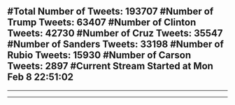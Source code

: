 #Total Number of Tweets: 193707 
#Number of Trump Tweets: 63407
#Number of Clinton Tweets: 42730
#Number of Cruz Tweets: 35547
#Number of Sanders Tweets: 33198
#Number of Rubio Tweets: 15930
#Number of Carson Tweets: 2897
#Current Stream Started at Mon Feb  8 22:51:02
---
---
---
